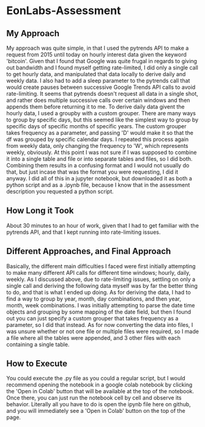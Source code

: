 # EonLabs-Assessment
## My Approach
My approach was quite simple, in that I used the pytrends API to make a request from 2015 until today on hourly interest data given the keyword 'bitcoin'.
Given that I found that Google was quite frugal in regards to giving out bandwidth and I found myself getting rate-limited, I did only a single call to get
hourly data, and manipulated that data locally to derive daily and weekly data. I also had to add a sleep parameter to the pytrends call that would 
create pauses between successive Google Trends API calls to avoid rate-limiting. It seems that pytrends doesn't request all data in a single shot, and rather
does multiple successive calls over certain windows and then appends them before returning it to me. To derive daily data givent the hourly data, I used
a groupby with a custom grouper. There are many ways to group by specific days, but this seemed like the simplest way to group by specific days of specific
months of specific years. The custom grouper takes frequency as a parameter, and passing 'D' would make it so that the df was grouped by specific calendar days.
I repeated this process again from weekly data, only changing the frequency to 'W', which represents weekly, obviously. At this point I was not sure if 
I was supposed to combine it into a single table and file or into separate tables and files, so I did both. Combining them results in a confusing format 
and I would not usually do that, but just incase that was the format you were requesting, I did it anyway. I did all of this in a jupyter notebook, but downloaded
it as both a python script and as a .ipynb file, because I know that in the assessment description you requested a python script. 

## How Long it Took
About 30 minutes to an hour of work, given that I had to get familiar with the pytrends API, and that I kept running into rate-limiting issues.

## Different Approaches, and Final Approach
Basically, the different main difficulties I faced were first initially attempting to make many different API calls for different time windows; hourly,
daily, weekly. As I discussed above, due to rate-limiting issues, settling on only a single call and deriving the following data myself was by far the 
better thing to do, and that is what I ended up doing. As for deriving the data, I had to find a way to group by year, month, day combinations, and then 
year, month, week combinations. I was initially attempting to parse the date time objects and grouping by some mapping of the date field, but then I found 
out you can just specify a custom grouper that takes frequency as a parameter, so I did that instead. As for now converting the data into files, I was 
unsure whether or not one file or multiple files were required, so I made a file where all the tables were appended, and 3 other files with each containing 
a single table. 

## How to Execute
You could execute the .py file as you could a regular script, but I would recommend opening the notebook in a google colab notebook by clicking the 'Open
in Colab' button that will be available at the top of the notebook. Once there, you can just run the notebook cell by cell and observe its behavior. Literally all you have to do is open the ipynb file here on github, and you will immediately see a 'Open in Colab' button on the top of the page.
